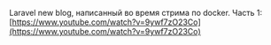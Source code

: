 Laravel new blog, написанный во время стрима по docker. Часть 1:
[https://www.youtube.com/watch?v=9ywf7zO23Co](https://www.youtube.com/watch?v=9ywf7zO23Co)

